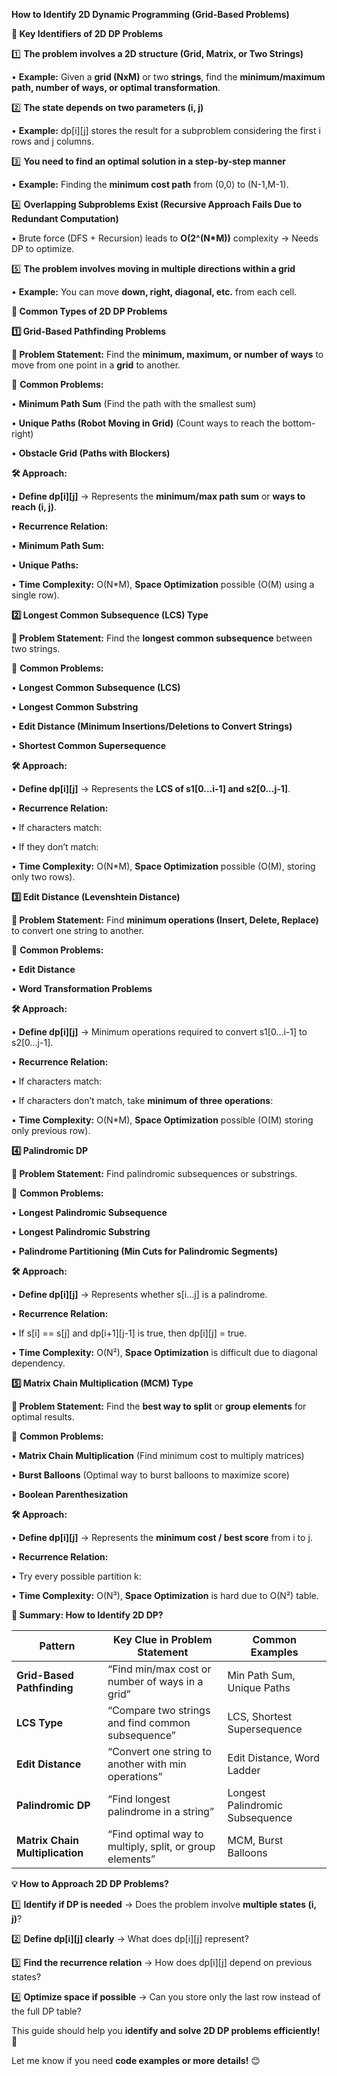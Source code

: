 **How to Identify 2D Dynamic Programming (Grid-Based Problems)**

**📌 Key Identifiers of 2D DP Problems**

  

1️⃣ **The problem involves a 2D structure (Grid, Matrix, or Two Strings)**

• **Example:** Given a **grid (NxM)** or two **strings**, find the **minimum/maximum path, number of ways, or optimal transformation**.

  

2️⃣ **The state depends on two parameters (i, j)**

• **Example:** dp[i][j] stores the result for a subproblem considering the first i rows and j columns.

  

3️⃣ **You need to find an optimal solution in a step-by-step manner**

• **Example:** Finding the **minimum cost path** from (0,0) to (N-1,M-1).

  

4️⃣ **Overlapping Subproblems Exist (Recursive Approach Fails Due to Redundant Computation)**

• Brute force (DFS + Recursion) leads to **O(2^(N*M))** complexity → Needs DP to optimize.

  

5️⃣ **The problem involves moving in multiple directions within a grid**

• **Example:** You can move **down, right, diagonal, etc.** from each cell.

**🎯 Common Types of 2D DP Problems**

**1️⃣ Grid-Based Pathfinding Problems**

  

**🔹 Problem Statement:** Find the **minimum, maximum, or number of ways** to move from one point in a **grid** to another.

📌 **Common Problems:**

• **Minimum Path Sum** (Find the path with the smallest sum)

• **Unique Paths (Robot Moving in Grid)** (Count ways to reach the bottom-right)

• **Obstacle Grid (Paths with Blockers)**

  

**🛠️ Approach:**

• **Define dp[i][j]** → Represents the **minimum/max path sum** or **ways to reach (i, j)**.

• **Recurrence Relation:**

• **Minimum Path Sum:**

• **Unique Paths:**

• **Time Complexity:** O(N*M), **Space Optimization** possible (O(M) using a single row).

**2️⃣ Longest Common Subsequence (LCS) Type**

  

**🔹 Problem Statement:** Find the **longest common subsequence** between two strings.

📌 **Common Problems:**

• **Longest Common Subsequence (LCS)**

• **Longest Common Substring**

• **Edit Distance (Minimum Insertions/Deletions to Convert Strings)**

• **Shortest Common Supersequence**

  

**🛠️ Approach:**

• **Define dp[i][j]** → Represents the **LCS of s1[0...i-1] and s2[0...j-1]**.

• **Recurrence Relation:**

• If characters match:

• If they don’t match:

• **Time Complexity:** O(N*M), **Space Optimization** possible (O(M), storing only two rows).

**3️⃣ Edit Distance (Levenshtein Distance)**

  

**🔹 Problem Statement:** Find **minimum operations (Insert, Delete, Replace)** to convert one string to another.

📌 **Common Problems:**

• **Edit Distance**

• **Word Transformation Problems**

  

**🛠️ Approach:**

• **Define dp[i][j]** → Minimum operations required to convert s1[0...i-1] to s2[0...j-1].

• **Recurrence Relation:**

• If characters match:

• If characters don’t match, take **minimum of three operations**:

• **Time Complexity:** O(N*M), **Space Optimization** possible (O(M) storing only previous row).

**4️⃣ Palindromic DP**

  

**🔹 Problem Statement:** Find palindromic subsequences or substrings.

📌 **Common Problems:**

• **Longest Palindromic Subsequence**

• **Longest Palindromic Substring**

• **Palindrome Partitioning (Min Cuts for Palindromic Segments)**

  

**🛠️ Approach:**

• **Define dp[i][j]** → Represents whether s[i...j] is a palindrome.

• **Recurrence Relation:**

• If s[i] == s[j] and dp[i+1][j-1] is true, then dp[i][j] = true.

• **Time Complexity:** O(N²), **Space Optimization** is difficult due to diagonal dependency.

**5️⃣ Matrix Chain Multiplication (MCM) Type**

  

**🔹 Problem Statement:** Find the **best way to split** or **group elements** for optimal results.

📌 **Common Problems:**

• **Matrix Chain Multiplication** (Find minimum cost to multiply matrices)

• **Burst Balloons** (Optimal way to burst balloons to maximize score)

• **Boolean Parenthesization**

  

**🛠️ Approach:**

• **Define dp[i][j]** → Represents the **minimum cost / best score** from i to j.

• **Recurrence Relation:**

• Try every possible partition k:

• **Time Complexity:** O(N³), **Space Optimization** is hard due to O(N²) table.

**📝 Summary: How to Identify 2D DP?**

|**Pattern**|**Key Clue in Problem Statement**|**Common Examples**|
|---|---|---|
|**Grid-Based Pathfinding**|“Find min/max cost or number of ways in a grid”|Min Path Sum, Unique Paths|
|**LCS Type**|“Compare two strings and find common subsequence”|LCS, Shortest Supersequence|
|**Edit Distance**|“Convert one string to another with min operations”|Edit Distance, Word Ladder|
|**Palindromic DP**|“Find longest palindrome in a string”|Longest Palindromic Subsequence|
|**Matrix Chain Multiplication**|“Find optimal way to multiply, split, or group elements”|MCM, Burst Balloons|

**💡 How to Approach 2D DP Problems?**

  

1️⃣ **Identify if DP is needed** → Does the problem involve **multiple states (i, j)**?

2️⃣ **Define dp[i][j] clearly** → What does dp[i][j] represent?

3️⃣ **Find the recurrence relation** → How does dp[i][j] depend on previous states?

4️⃣ **Optimize space if possible** → Can you store only the last row instead of the full DP table?

This guide should help you **identify and solve 2D DP problems efficiently!** 🚀

Let me know if you need **code examples or more details!** 😊